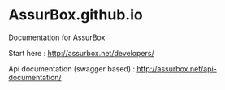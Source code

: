# AssurBox.github.io
Documentation for AssurBox

Start here :
http://assurbox.net/developers/

Api documentation (swagger based) :
http://assurbox.net/api-documentation/
